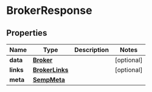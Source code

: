 

# BrokerResponse


## Properties

| Name | Type | Description | Notes |
|------------ | ------------- | ------------- | -------------|
|**data** | [**Broker**](Broker.md) |  |  [optional] |
|**links** | [**BrokerLinks**](BrokerLinks.md) |  |  [optional] |
|**meta** | [**SempMeta**](SempMeta.md) |  |  |



